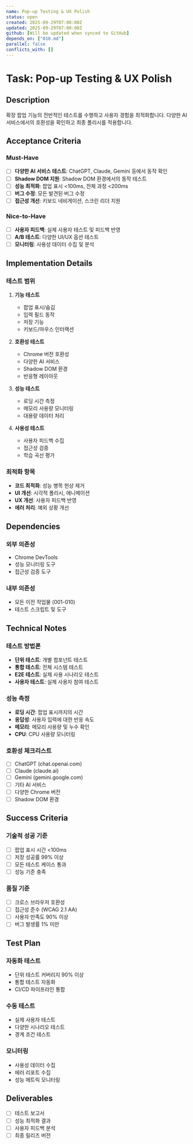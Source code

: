 ```yaml
---
name: Pop-up Testing & UX Polish
status: open
created: 2025-09-29T07:00:00Z
updated: 2025-09-29T07:00:00Z
github: [Will be updated when synced to GitHub]
depends_on: ["010.md"]
parallel: false
conflicts_with: []
---
```

# Task: Pop-up Testing & UX Polish

## Description
확장 팝업 기능의 전반적인 테스트를 수행하고 사용자 경험을 최적화합니다. 다양한 AI 서비스에서의 호환성을 확인하고 최종 폴리시를 적용합니다.

## Acceptance Criteria
### Must-Have
- [ ] **다양한 AI 서비스 테스트**: ChatGPT, Claude, Gemini 등에서 동작 확인
- [ ] **Shadow DOM 지원**: Shadow DOM 환경에서의 동작 테스트
- [ ] **성능 최적화**: 팝업 표시 <100ms, 전체 과정 <200ms
- [ ] **버그 수정**: 모든 발견된 버그 수정
- [ ] **접근성 개선**: 키보드 네비게이션, 스크린 리더 지원

### Nice-to-Have
- [ ] **사용자 피드백**: 실제 사용자 테스트 및 피드백 반영
- [ ] **A/B 테스트**: 다양한 UI/UX 옵션 테스트
- [ ] **모니터링**: 사용성 데이터 수집 및 분석

## Implementation Details
### 테스트 범위
1. **기능 테스트**
   - 팝업 표시/숨김
   - 입력 필드 동작
   - 저장 기능
   - 키보드/마우스 인터랙션

2. **호환성 테스트**
   - Chrome 버전 호환성
   - 다양한 AI 서비스
   - Shadow DOM 환경
   - 반응형 레이아웃

3. **성능 테스트**
   - 로딩 시간 측정
   - 메모리 사용량 모니터링
   - 대용량 데이터 처리

4. **사용성 테스트**
   - 사용자 피드백 수집
   - 접근성 검증
   - 학습 곡선 평가

### 최적화 항목
- **코드 최적화**: 성능 병목 현상 제거
- **UI 개선**: 시각적 폴리시, 애니메이션
- **UX 개선**: 사용자 피드백 반영
- **에러 처리**: 예외 상황 개선

## Dependencies
### 외부 의존성
- Chrome DevTools
- 성능 모니터링 도구
- 접근성 검증 도구

### 내부 의존성
- 모든 이전 작업물 (001-010)
- 테스트 스크립트 및 도구

## Technical Notes
### 테스트 방법론
- **단위 테스트**: 개별 컴포넌트 테스트
- **통합 테스트**: 전체 시스템 테스트
- **E2E 테스트**: 실제 사용 시나리오 테스트
- **사용자 테스트**: 실제 사용자 참여 테스트

### 성능 측정
- **로딩 시간**: 팝업 표시까지의 시간
- **응답성**: 사용자 입력에 대한 반응 속도
- **메모리**: 메모리 사용량 및 누수 확인
- **CPU**: CPU 사용량 모니터링

### 호환성 체크리스트
- [ ] ChatGPT (chat.openai.com)
- [ ] Claude (claude.ai)
- [ ] Gemini (gemini.google.com)
- [ ] 기타 AI 서비스
- [ ] 다양한 Chrome 버전
- [ ] Shadow DOM 환경

## Success Criteria
### 기술적 성공 기준
- [ ] 팝업 표시 시간 <100ms
- [ ] 저장 성공률 99% 이상
- [ ] 모든 테스트 케이스 통과
- [ ] 성능 기준 충족

### 품질 기준
- [ ] 크로스 브라우저 호환성
- [ ] 접근성 준수 (WCAG 2.1 AA)
- [ ] 사용자 만족도 90% 이상
- [ ] 버그 발생률 1% 미만

## Test Plan
### 자동화 테스트
- 단위 테스트 커버리지 90% 이상
- 통합 테스트 자동화
- CI/CD 파이프라인 통합

### 수동 테스트
- 실제 사용자 테스트
- 다양한 시나리오 테스트
- 경계 조건 테스트

### 모니터링
- 사용성 데이터 수집
- 에러 리포트 수집
- 성능 메트릭 모니터링

## Deliverables
- [ ] 테스트 보고서
- [ ] 성능 최적화 결과
- [ ] 사용자 피드백 분석
- [ ] 최종 릴리즈 버전